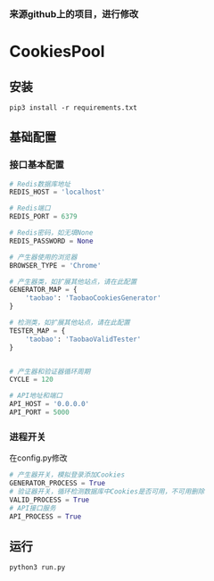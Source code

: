 ### 来源github上的项目，进行修改

# CookiesPool


## 安装

```
pip3 install -r requirements.txt
```

## 基础配置 

### 接口基本配置

```python
# Redis数据库地址
REDIS_HOST = 'localhost'

# Redis端口
REDIS_PORT = 6379

# Redis密码，如无填None
REDIS_PASSWORD = None

# 产生器使用的浏览器
BROWSER_TYPE = 'Chrome'

# 产生器类，如扩展其他站点，请在此配置
GENERATOR_MAP = {
    'taobao': 'TaobaoCookiesGenerator'
}

# 检测类，如扩展其他站点，请在此配置
TESTER_MAP = {
    'taobao': 'TaobaoValidTester'
}


# 产生器和验证器循环周期
CYCLE = 120

# API地址和端口
API_HOST = '0.0.0.0'
API_PORT = 5000

```

### 进程开关

在config.py修改

```python
# 产生器开关，模拟登录添加Cookies
GENERATOR_PROCESS = True
# 验证器开关，循环检测数据库中Cookies是否可用，不可用删除
VALID_PROCESS = True
# API接口服务
API_PROCESS = True
```


## 运行

```
python3 run.py
```
